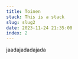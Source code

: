 ```yaml
---
title: Toinen
stack: This is a stack
slug: slug2
date: 2023-11-24 21:35:00
index: 2
---
```


jaadajadadajada

